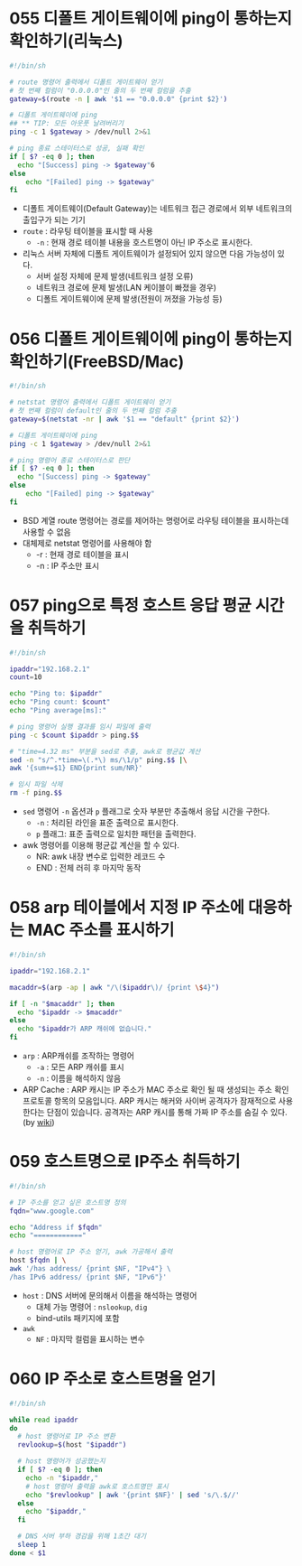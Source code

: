 # 055 디폴트 게이트웨이에 ping이 통하는지 확인하기(리눅스)
```bash
#!/bin/sh

# route 명령어 출력에서 디폴트 게이트웨이 얻기
# 첫 번째 컬럼이 "0.0.0.0"인 줄의 두 번째 컬럼을 추출 
gateway=$(route -n | awk '$1 == "0.0.0.0" {print $2}')

# 디폴트 게이트웨이에 ping 
## ** TIP: 모든 아웃풋 날려버리기
ping -c 1 $gateway > /dev/null 2>&1

# ping 종료 스테이터스로 성공, 실패 확인
if [ $? -eq 0 ]; then
  echo "[Success] ping -> $gateway"6
else
	echo "[Failed] ping -> $gateway"
fi
```
- 디폴트 게이트웨이(Default Gateway)는 네트워크 접근 경로에서 외부 네트워크의 출입구가 되는 기기
- `route` : 라우팅 테이블을 표시할 때 사용
  - `-n` : 현재 경로 테이블 내용을 호스트명이 아닌 IP 주소로 표시한다.
- 리눅스 서버 자체에 디폴트 게이트웨이가 설정되어 있지 않으면 다음 가능성이 있다. 
  - 서버 설정 자체에 문제 발생(네트워크 설정 오류)
  - 네트워크 경로에 문제 발생(LAN 케이블이 빠졌을 경우)
  - 디폴트 게이트웨이에 문제 발생(전원이 꺼졌을 가능성 등)


# 056 디폴트 게이트웨이에 ping이 통하는지 확인하기(FreeBSD/Mac)
```bash 
#!/bin/sh

# netstat 명령어 출력에서 디폴트 게이트웨이 얻기 
# 첫 번째 컬럼이 default인 줄의 두 번째 컬럼 추출 
gateway=$(netstat -nr | awk '$1 == "default" {print $2}')

# 디폴트 게이트웨이에 ping 
ping -c 1 $gateway > /dev/null 2>&1

# ping 명령어 종료 스테이터스로 판단
if [ $? -eq 0 ]; then
  echo "[Success] ping -> $gateway"
else
	echo "[Failed] ping -> $gateway"
fi
```
- BSD 계열 route 명령어는 경로를 제어하는 명령어로 라우팅 테이블을 표시하는데 사용할 수 없음
- 대체제로 netstat 명령어를 사용해야 함
  - -r : 현재 경로 테이블을 표시 
  - -n : IP 주소만 표시

# 057 ping으로 특정 호스트 응답 평균 시간을 취득하기 
```bash
#!/bin/sh

ipaddr="192.168.2.1"
count=10

echo "Ping to: $ipaddr"
echo "Ping count: $count"
echo "Ping average[ms]:"

# ping 명령어 실행 결과를 임시 파일에 출력 
ping -c $count $ipaddr > ping.$$

# "time=4.32 ms" 부분을 sed로 추출, awk로 평균값 계산 
sed -n "s/^.*time=\(.*\) ms/\1/p" ping.$$ |\
awk '{sum+=$1} END{print sum/NR}'

# 임시 파일 삭제
rm -f ping.$$
```
- `sed` 명령어 `-n` 옵션과 `p` 플래그로 숫자 부분만 추출해서 응답 시간을 구한다. 
  - `-n` : 처리된 라인을 표준 출력으로 표시한다. 
  - `p` 플래그: 표준 출력으로 일치한 패턴을 출력한다.
- awk 명령어를 이용해 평균값 계산을 할 수 있다. 
  - NR: awk 내장 변수로 입력한 레코드 수
  - END : 전체 러히 후 마지막 동작


# 058 arp 테이블에서 지정 IP 주소에 대응하는 MAC 주소를 표시하기 
```bash
#!/bin/sh

ipaddr="192.168.2.1"

macaddr=$(arp -ap | awk "/\($ipaddr\)/ {print \$4}")

if [ -n "$macaddr" ]; then 
  echo "$ipaddr -> $macaddr"
else
  echo "$ipaddr가 ARP 캐쉬에 없습니다."
fi 
```
- `arp` : ARP캐쉬를 조작하는 명령어
  - `-a` : 모든 ARP 캐쉬를 표시
  - `-n` : 이름을 해석하지 않음 
- ARP Cache : ARP 캐시는 IP 주소가 MAC 주소로 확인 될 때 ​​생성되는 주소 확인 프로토콜 항목의 모음입니다. ARP 캐시는 해커와 사이버 공격자가 잠재적으로 사용한다는 단점이 있습니다. 공격자는 ARP 캐시를 통해 가짜 IP 주소를 숨길 수 있다. 
(by [wiki](https://en.wikipedia.org/wiki/ARP_cache))


# 059 호스트명으로 IP주소 취득하기 
```bash
#!/bin/sh

# IP 주소를 얻고 싶은 호스트명 정의 
fqdn="www.google.com"

echo "Address if $fqdn"
echo "============"

# host 명령어로 IP 주소 얻기, awk 가공해서 출력
host $fqdn | \
awk '/has address/ {print $NF, "IPv4"} \
/has IPv6 address/ {print $NF, "IPv6"}'
```
- `host` : DNS 서버에 문의해서 이름을 해석하는 명령어 
  - 대체 가능 명령어 : `nslookup`, `dig`
  - bind-utils 패키지에 포함
- `awk`
  - `NF` : 마지막 컬럼을 표시하는 변수

# 060 IP 주소로 호스트명을 얻기 
```bash
#!/bin/sh

while read ipaddr
do
  # host 명령어로 IP 주소 변환
  revlookup=$(host "$ipaddr")

  # host 명령어가 성공했는지
  if [ $? -eq 0 ]; then 
    echo -n "$ipaddr,"
    # host 명령어 출력을 awk로 호스트명만 표시 
    echo "$revlookup" | awk '{print $NF}' | sed 's/\.$//'
  else
    echo "$ipaddr,"
  fi

  # DNS 서버 부하 경감을 위해 1초간 대기
  sleep 1
done < $1
```
